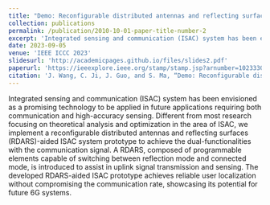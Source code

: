 ```yaml
---
title: "Demo: Reconfigurable distributed antennas and reflecting surface (RDARS)-aided integrated sensing and communication system"
collection: publications
permalink: /publication/2010-10-01-paper-title-number-2
excerpt: 'Integrated sensing and communication (ISAC) system has been envisioned as a promising technology to be applied in future applications requiring both communication and high-accuracy sensing. Different from most research focusing on theoretical analysis and optimization in the area of ISAC, we implement a reconfigurable distributed antennas and reflecting surfaces (RDARS)-aided ISAC system prototype to achieve the dual-functionalities with the communication signal. A RDARS, composed of programmable elements capable of switching between reflection mode and connected mode, is introduced to assist in uplink signal transmission and sensing. The developed RDARS-aided ISAC prototype achieves reliable user localization without compromising the communication rate, showcasing its potential for future 6G systems.'
date: 2023-09-05
venue: 'IEEE ICCC 2023'
slidesurl: 'http://academicpages.github.io/files/slides2.pdf'
paperurl: 'https://ieeexplore.ieee.org/stamp/stamp.jsp?arnumber=10233300'
citation: 'J. Wang, C. Ji, J. Guo, and S. Ma, “Demo: Reconfigurable distributed antennas and reflecting surface (RDARS)-aided integrated sensing and communication system,” in Proc. IEEE ICCC, 2023, pp. 1–2.'
---
```


Integrated sensing and communication (ISAC) system has been envisioned as a promising technology to be applied in future applications requiring both communication and high-accuracy sensing. Different from most research focusing on theoretical analysis and optimization in the area of ISAC, we implement a reconfigurable distributed antennas and reflecting surfaces (RDARS)-aided ISAC system prototype to achieve the dual-functionalities with the communication signal. A RDARS, composed of programmable elements capable of switching between reflection mode and connected mode, is introduced to assist in uplink signal transmission and sensing. The developed RDARS-aided ISAC prototype achieves reliable user localization without compromising the communication rate, showcasing its potential for future 6G systems.
